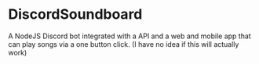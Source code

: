 # DiscordSoundboard
A NodeJS Discord bot integrated with a API and a web and mobile app that can play songs via a one button click. (I have no idea if this will actually work)
